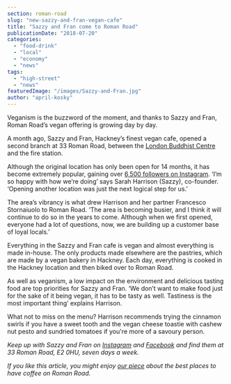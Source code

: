 ```yaml
---
section: roman-road
slug: "new-sazzy-and-fran-vegan-cafe"
title: "Sazzy and Fran come to Roman Road"
publicationDate: "2018-07-20"
categories: 
  - "food-drink"
  - "local"
  - "economy"
  - "news"
tags: 
  - "high-street"
  - "news"
featuredImage: "/images/Sazzy-and-Fran.jpg"
author: "april-kosky"
---
```


Veganism is the buzzword of the moment, and thanks to Sazzy and Fran, Roman Road’s vegan offering is growing day by day.

A month ago, Sazzy and Fran, Hackney’s finest vegan cafe, opened a second branch at 33 Roman Road, between the [London Buddhist Centre](https://romanroadlondon.com/london-buddhist-centre-east-london/) and the fire station.

Although the original location has only been open for 14 months, it has become extremely popular, gaining over [6,500 followers on Instagram](https://www.instagram.com/sazzyandfrancafe/). ‘I’m so happy with how we’re doing’ says Sarah Harrison (Sazzy), co-founder. ‘Opening another location was just the next logical step for us.’

The area’s vibrancy is what drew Harrison and her partner Francesco Stornaiuolo to Roman Road. ‘The area is becoming busier, and I think it will continue to do so in the years to come. Although when we first opened, everyone had a lot of questions, now, we are building up a customer base of loyal locals.’

Everything in the Sazzy and Fran cafe is vegan and almost everything is made in-house. The only products made elsewhere are the pastries, which are made by a vegan bakery in Hackney. Each day, everything is cooked in the Hackney location and then biked over to Roman Road.

As well as veganism, a low impact on the environment and delicious tasting food are top priorities for Sazzy and Fran. ‘We don’t want to make food just for the sake of it being vegan, it has to be tasty as well. Tastiness is the most important thing’ explains Harrison.

What not to miss on the menu? Harrison recommends trying the cinnamon swirls if you have a sweet tooth and the vegan cheese toastie with cashew nut pesto and sundried tomatoes if you're more of a savoury person.

_Keep up with Sazzy and Fran on [Instagram](https://www.instagram.com/sazzyandfrancaferomanroad/) and [Facebook](https://www.facebook.com/sazzyandfrancafe/) and find them at 33 Roman Road, E2 0HU, seven days a week._ 

_If you like this article, you might enjoy [our piece](https://romanroadlondon.com/best-coffee-places/) about the best places to have coffee on Roman Road._


